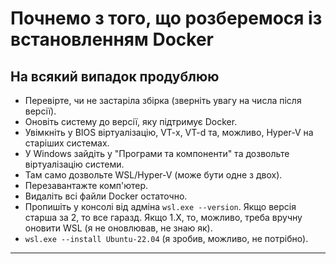 # Почнемо з того, що розберемося із встановленням Docker
## На всякий випадок продублюю

* Перевірте, чи не застаріла збірка (зверніть увагу на числа після версії).
* Оновіть систему до версії, яку підтримує Docker.
* Увімкніть у BIOS віртуалізацію, VT-x, VT-d та, можливо, Hyper-V на старіших системах.
* У Windows зайдіть у "Програми та компоненти" та дозвольте віртуалізацію системи.
* Там само дозвольте WSL/Hyper-V (може бути одне з двох).
* Перезавантажте комп'ютер.
* Видаліть всі файли Docker остаточно.
* Пропишіть у консолі від адміна `wsl.exe --version`. Якщо версія старша за 2, то все гаразд. Якщо 1.X, то, можливо, треба вручну оновити WSL (я не оновлював, не знаю як).
* `wsl.exe --install Ubuntu-22.04` (я зробив, можливо, не потрібно).

---  

